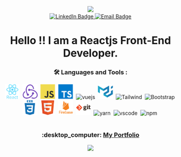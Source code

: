 <div id="header" align="center">
  <img src="https://media4.giphy.com/media/kDg1bNCUZsUpmBdMwA/giphy.gif?cid=ecf05e476421azz2f497j464miqhfehuwk8k781lbthd7ccj&rid=giphy.gif&ct=g" width='200'/>
  <div id="badges">
    <a href="https://www.linkedin.com/in/mykhaylo-pelykh-55587017b/">
      <img src="https://img.shields.io/badge/LinkedIn-blue?style=for-the-badge&logo=linkedin&logoColor=white" alt="LinkedIn Badge"/>
    </a>
    <a href="mailto:mykhaylopelykh@gmail.com">
      <img src="https://img.shields.io/badge/Email-red?style=for-the-badge&logo=mail&logoColor=red" alt="Email Badge"/>
    </a>
  </div>
  <h1>
    Hello !! I am a Reactjs Front-End Developer.
  </h1>
  
  
### :hammer_and_wrench: Languages and Tools :
  <div>
    <img src="https://github.com/devicons/devicon/blob/master/icons/react/react-original-wordmark.svg" title="React" alt="React" width="40" height="40"/>&nbsp;
    <img src="https://github.com/devicons/devicon/blob/master/icons/redux/redux-original.svg" title="Redux" alt="Redux " width="40" height="40"/>&nbsp;
    <img src="https://github.com/devicons/devicon/blob/master/icons/javascript/javascript-original.svg" title="JavaScript" alt="JavaScript" width="40" height="40"/>&nbsp;
    <img src="https://github.com/devicons/devicon/blob/master/icons/typescript/typescript-original.svg" title="TypeScript" alt="TypeScript" width="40" height="40"/>&nbsp;
    <img src="https://cdn.jsdelivr.net/gh/devicons/devicon/icons/vuejs/vuejs-original.svg" title="vuejs" alt="vuejs" width="40" height="40"/>&nbsp;
    <img src="https://github.com/devicons/devicon/blob/master/icons/materialui/materialui-original.svg" title="Material UI" alt="Material UI" width="40"  height="40"/>&nbsp;
    <img src="https://cdn.jsdelivr.net/gh/devicons/devicon/icons/tailwindcss/tailwindcss-original-wordmark.svg" title="Tailwind" alt="Tailwind" width="40" height="40"/>&nbsp;
    <img src="https://cdn.jsdelivr.net/gh/devicons/devicon/icons/bootstrap/bootstrap-original.svg" title="Bootstrap" alt="Bootstrap" width="40" height="40"/>&nbsp;
    <img src="https://github.com/devicons/devicon/blob/master/icons/css3/css3-plain-wordmark.svg"  title="CSS3" alt="CSS" width="40" height="40"/>&nbsp;
    <img src="https://github.com/devicons/devicon/blob/master/icons/html5/html5-original.svg" title="HTML5" alt="HTML" width="40" height="40"/>&nbsp;
    <img src="https://github.com/devicons/devicon/blob/master/icons/firebase/firebase-plain-wordmark.svg" title="Firebase" alt="Firebase" width="40" height="40"/>&nbsp;
    <img src="https://github.com/devicons/devicon/blob/master/icons/git/git-original-wordmark.svg" title="Git" **alt="Git" width="40" height="40"/>&nbsp;
    <img src="https://cdn.jsdelivr.net/gh/devicons/devicon/icons/yarn/yarn-original.svg" title="yarn" alt="yarn" width="40" height="40"/>&nbsp;
    <img src="https://cdn.jsdelivr.net/gh/devicons/devicon/icons/vscode/vscode-original.svg" title="vscode" alt="vscode" width="40" height="40"/>&nbsp;
    <img src="https://cdn.jsdelivr.net/gh/devicons/devicon/icons/npm/npm-original-wordmark.svg" title="npm" alt="npm" width="40" height="40"/>&nbsp;
  </div>
  <br />
  <h3>
    :desktop_computer:
    <a href="https://mykhaylo-pelykh.netlify.app/">My Portfolio</a>
  </h3>

  <div align="center">
    <img src="https://media2.giphy.com/media/L8K62iTDkzGX6/giphy.gif?cid=ecf05e47oigs70l7xwnth0fv00vwrb6qm454y2hlk1zk3wku&rid=giphy.gif&ct=g" width="500"/>
  </div>

</div>
